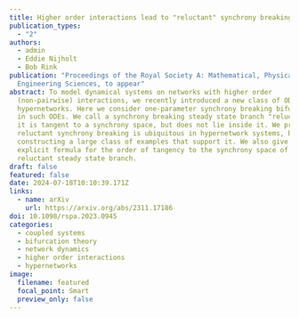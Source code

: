 ```yaml
---
title: Higher order interactions lead to "reluctant" synchrony breaking
publication_types:
  - "2"
authors:
  - admin
  - Eddie Nijholt
  - Bob Rink
publication: "Proceedings of the Royal Society A: Mathematical, Physical and
  Engineering Sciences, to appear"
abstract: To model dynamical systems on networks with higher order
  (non-pairwise) interactions, we recently introduced a new class of ODEs on
  hypernetworks. Here we consider one-parameter synchrony breaking bifurcations
  in such ODEs. We call a synchrony breaking steady state branch "reluctant" if
  it is tangent to a synchrony space, but does not lie inside it. We prove that
  reluctant synchrony breaking is ubiquitous in hypernetwork systems, by
  constructing a large class of examples that support it. We also give an
  explicit formula for the order of tangency to the synchrony space of a
  reluctant steady state branch.
draft: false
featured: false
date: 2024-07-18T10:10:39.171Z
links:
  - name: arXiv
    url: https://arxiv.org/abs/2311.17186
doi: 10.1098/rspa.2023.0945
categories:
  - coupled systems
  - bifurcation theory
  - network dynamics
  - higher order interactions
  - hypernetworks
image:
  filename: featured
  focal_point: Smart
  preview_only: false
---
```

